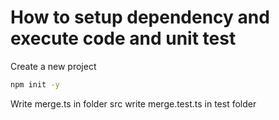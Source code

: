 <h1>How to setup dependency and execute code and unit test</h1>

Create a new project
```bash
npm init -y
```
Write merge.ts in folder src
write merge.test.ts in test folder

